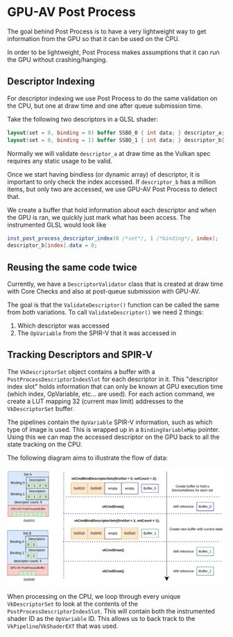 # GPU-AV Post Process

The goal behind Post Process is to have a very lightweight way to get information from the GPU so that it can be used on the CPU.

In order to be lightweight, Post Process makes assumptions that it can run the GPU without crashing/hanging.

## Descriptor Indexing

For descriptor indexing we use Post Process to do the same validation on the CPU, but one at draw time and one after queue submission time.

Take the following two descriptors in a GLSL shader:

```glsl
layout(set = 0, binding = 0) buffer SSBO_0 { int data; } descriptor_a;
layout(set = 0, binding = 1) buffer SSBO_1 { int data; } descriptor_b[];
```

Normally we will validate `descriptor_a` at draw time as the Vulkan spec requires any static usage to be valid.

Once we start having bindless (or dynamic array) of descriptor, it is important to only check the index accessed. If `descriptor_b` has a million items, but only two are accessed, we use GPU-AV Post Process to detect that.

We create a buffer that hold information about each descriptor and when the GPU is ran, we quickly just mark what has been access. The instrumented GLSL would look like

```glsl
inst_post_process_descriptor_index(0 /*set*/, 1 /*binding*/, index);
descriptor_b[index].data = 0;
```

## Reusing the same code twice

Currently, we have a `DescriptorValidator` class that is created at draw time with Core Checks and also at post-queue submission with GPU-AV.

The goal is that the `ValidateDescriptor()` function can be called the same from both variations. To call `ValidateDescriptor()` we need 2 things:

1. Which descriptor was accessed
2. The `OpVariable` from the SPIR-V that it was accessed in

## Tracking Descriptors and SPIR-V

The `VkDescriptorSet` object contains a buffer with a `PostProcessDescriptorIndexSlot` for each descriptor in it. This "descriptor index slot" holds information that can only be known at GPU execution time (which index, OpVariable, etc... are used). For each action command, we create a LUT mapping 32 (current max limit) addresses to the `VkDescriptorSet` buffer.

The pipelines contain the `OpVariable` SPIR-V information, such as which type of image is used. This is wrapped up in a `BindingVariableMap` pointer. Using this we can map the accessed descriptor on the GPU back to all the state tracking on the CPU.

The following diagram aims to illustrate the flow of data:

![alt_text](images/post_processing.svg "Post Processing")

When processing on the CPU, we loop through every unique `VkDescriptorSet` to look at the contents of the `PostProcessDescriptorIndexSlot`. This will contain both the instrumented shader ID as the `OpVariable` ID. This allows us to back track to the `VkPipeline`/`VkShaderEXT` that was used.